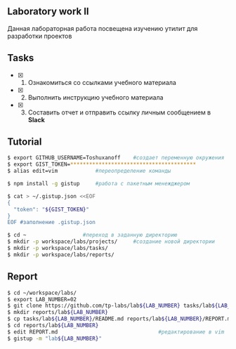 ## Laboratory work II

Данная лабораторная работа посвещена изучению утилит для разработки проектов

## Tasks

- [x] 1. Ознакомиться со ссылками учебного материала
- [x] 2. Выполнить инструкцию учебного материала
- [x] 3. Составить отчет и отправить ссылку личным сообщением в **Slack**
 
## Tutorial

```bash
$ export GITHUB_USERNAME=Toshuxanoff 	#создает переменную окружения
$ export GIST_TOKEN=****************************************
$ alias edit=vim 			#переопределение команды
```

```bash
$ npm install -g gistup 	#работа с пакетным менежджером
```

```bash
$ cat > ~/.gistup.json <<EOF
{
  "token": "${GIST_TOKEN}"
}
EOF #заполнение .gistup.json
```

```bash
$ cd ~ 					#переход в заданную директорию
$ mkdir -p workspace/labs/projects/ 	#создание новой директории
$ mkdir -p workspace/labs/tasks/
$ mkdir -p workspace/labs/reports/
```

## Report

```bash
$ cd ~/workspace/labs/
$ export LAB_NUMBER=02
$ git clone https://github.com/tp-labs/lab${LAB_NUMBER} tasks/lab${LAB_NUMBER}
$ mkdir reports/lab${LAB_NUMBER}
$ cp tasks/lab${LAB_NUMBER}/README.md reports/lab${LAB_NUMBER}/REPORT.md 	#копирование
$ cd reports/lab${LAB_NUMBER}
$ edit REPORT.md 								#редактирование в vim
$ gistup -m "lab${LAB_NUMBER}"
```

